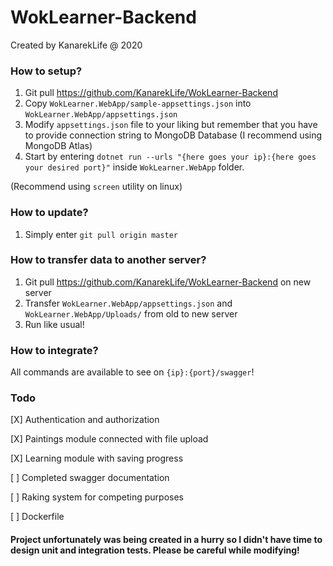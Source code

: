 # WokLearner-Backend
Created by KanarekLife @ 2020
### How to setup?
1. Git pull https://github.com/KanarekLife/WokLearner-Backend
2. Copy `WokLearner.WebApp/sample-appsettings.json` into `WokLearner.WebApp/appsettings.json`
3. Modify `appsettings.json` file to your liking but remember that you have to provide connection string to MongoDB Database (I recommend using MongoDB Atlas)
4. Start by entering `dotnet run --urls "{here goes your ip}:{here goes your desired port}"` inside `WokLearner.WebApp` folder.
 
 (Recommend using `screen` utility on linux)

### How to update?
1. Simply enter `git pull origin master`

### How to transfer data to another server?
1. Git pull https://github.com/KanarekLife/WokLearner-Backend on new server
2. Transfer `WokLearner.WebApp/appsettings.json` and `WokLearner.WebApp/Uploads/` from old to new server
3. Run like usual!

### How to integrate?
All commands are available to see on `{ip}:{port}/swagger`!

### Todo
[X] Authentication and authorization

[X] Paintings module connected with file upload

[X] Learning module with saving progress

[ ] Completed swagger documentation

[ ] Raking system for competing purposes

[ ] Dockerfile

#### Project unfortunately was being created in a hurry so I didn't have time to design unit and integration tests. Please be careful while modifying!